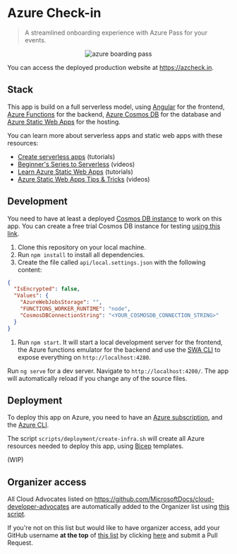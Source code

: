 # Azure Check-in

> A streamlined onboarding experience with Azure Pass for your events.

<p align="center">
  <img src="https://github.com/sinedied/azure-checkin/blob/main/src/assets/twitter-banner.jpg?raw=true" alt="azure boarding pass"/>
<p>

You can access the deployed production website at https://azcheck.in.

## Stack

This app is build on a full serverless model, using [Angular](https://angular.io/) for the frontend, [Azure Functions](https://azure.microsoft.com/services/functions/?WT.mc_id=javascript-6489-yolasors) for the backend, [Azure Cosmos DB](https://azure.microsoft.com/services/cosmos-db/?WT.mc_id=javascript-6489-yolasors) for the database and [Azure Static Web Apps](https://azure.microsoft.com/services/app-service/static/?WT.mc_id=javascript-6489-yolasors) for the hosting.

You can learn more about serverless apps and static web apps with these resources:

- [Create serverless apps](https://docs.microsoft.com/learn/paths/create-serverless-applications/?WT.mc_id=javascript-6489-yolasors) (tutorials)
- [Beginner's Series to Serverless](https://aka.ms/serverless-series) (videos)
- [Learn Azure Static Web Apps](https://docs.microsoft.com/learn/paths/azure-static-web-apps/?WT.mc_id=javascript-6489-yolasors) (tutorials)
- [Azure Static Web Apps Tips & Tricks](https://aka.ms/StaticWebAppsTips) (videos)

## Development

You need to have at least a deployed [Cosmos DB instance](https://azure.microsoft.com/services/cosmos-db/?WT.mc_id=javascript-6489-yolasors) to work on this app. You can create a free trial Cosmos DB instance for testing [using this link](https://azure.microsoft.com/try/cosmosdb/?WT.mc_id=javascript-6489-yolasors).

1. Clone this repository on your local machine.
1. Run `npm install` to install all dependencies.
1. Create the file called `api/local.settings.json` with the following content:

```json
{
  "IsEncrypted": false,
  "Values": {
    "AzureWebJobsStorage": "",
    "FUNCTIONS_WORKER_RUNTIME": "node",
    "CosmosDBConnectionString": "<YOUR_COSMOSDB_CONNECTION_STRING>"
  }
}
```

1. Run `npm start`. It will start a local development server for the frontend, the Azure functions emulator for the backend and use the [SWA CLI](https://github.com/Azure/static-web-apps-cli) to expose everything on `http://localhost:4280`.

Run `ng serve` for a dev server. Navigate to `http://localhost:4200/`. The app will automatically reload if you change any of the source files.

## Deployment

To deploy this app on Azure, you need to have an [Azure subscription](https://azure.microsoft.com/free/?WT.mc_id=javascript-6489-yolasors), and the [Azure CLI](https://docs.microsoft.com/cli/azure/install-azure-cli?WT.mc_id=javascript-6489-yolasors).

The script `scripts/deployment/create-infra.sh` will create all Azure resources needed to deploy this app, using [Bicep](https://docs.microsoft.com/azure/azure-resource-manager/bicep/overview?WT.mc_id=javascript-6489-yolasors) templates.

(WIP)

## Organizer access

All Cloud Advocates listed on https://github.com/MicrosoftDocs/cloud-developer-advocates are automatically added to the Organizer list using [this script](scripts/admin-extract/extract.js).

If you're not on this list but would like to have organizer access, add your GitHub username **at the top** of [this list](api/administrators.json) by clicking [here](https://github.com/sinedied/azure-checkin/edit/main/api/administrators.json) and submit a Pull Request.
